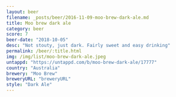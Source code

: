```yaml
---
layout: beer
filename: _posts/beer/2016-11-09-moo-brew-dark-ale.md
title: Moo brew dark ale
category: beer
score: 7
beer-date: "2018-10-05"
desc: "Not stouty, just dark. Fairly sweet and easy drinking"
permalink: /beer/:title.html
img: /img/list/moo-brew-dark-ale.jpeg
untappd: "https://untappd.com/b/moo-brew-dark-ale/17777"
country: "Australia"
brewery: "Moo Brew"
breweryURL: "breweryURL"
style: "Dark Ale"
---
```

